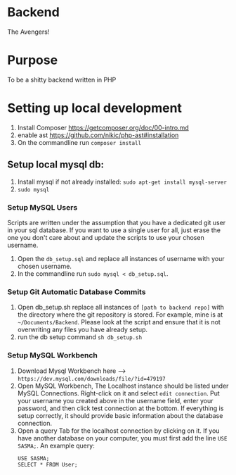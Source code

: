 # Backend
The Avengers!

# Purpose
To be a shitty backend written in PHP

# Setting up local development
1. Install Composer https://getcomposer.org/doc/00-intro.md
2. enable ast https://github.com/nikic/php-ast#installation
3. On the commandline run `composer install`

## Setup local mysql db:
1. Install mysql if not already installed: `sudo apt-get install mysql-server`
2. `sudo mysql`

### Setup MySQL Users
Scripts are written under the assumption that you have a dedicated git user in your sql database. If you want to use a single user for all, just erase the one you don't care about and update the scripts to use your chosen username.
1. Open the `db_setup.sql` and replace all instances of username with your chosen username.
2. In the commandline run `sudo mysql < db_setup.sql`. 

### Setup Git Automatic Database Commits
1. Open db_setup.sh replace all instances of `[path to backend repo]` with the directory where the git repository is stored. For example, mine is at `~/Documents/Backend`. Please look at the script and ensure that it is not overwriting any files you have already setup.
2. run the db setup command `sh db_setup.sh`

### Setup MySQL Workbench
1. Download Mysql Workbench here --> `https://dev.mysql.com/downloads/file/?id=479197` 
2. Open MySQL Workbench, The Localhost instance should be listed under MySQL Connections. Right-click on it and select `edit connection`. Put your username you created above in the username field, enter your password, and then click test connection at the bottom. If everything is setup correctly, it should provide basic information about the database connection.
3. Open a query Tab for the localhost connection by clicking on it. If you have another database on your computer, you must first add the line `USE SASMA;`. An example query:
    ```
    USE SASMA;
    SELECT * FROM User;
    ```
